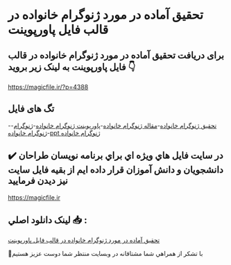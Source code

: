 # تحقیق آماده در مورد ژنوگرام خانواده در قالب فایل پاورپوینت

## برای دریافت تحقیق آماده در مورد ژنوگرام خانواده در قالب فایل پاورپوینت به لینک زیر بروید 👇

https://magicfile.ir/?p=4388

## تگ های فایل

-[تحقیق ژنوگرام خانواده](https://magicfile.ir/product/%d8%aa%d8%ad%d9%82%db%8c%d9%82-%d8%a2%d9%85%d8%a7%d8%af%d9%87-%da%98%d9%86%d9%88%da%af%d8%b1%d8%a7%d9%85-%d8%ae%d8%a7%d9%86%d9%88%d8%a7%d8%af%d9%87-%d8%af%d8%b1-%d9%be%d8%a7%d9%88%d8%b1%d9%be%d9%88%db%8c%d9%86%d8%aa/)-[مقاله ژنوگرام خانواده](https://magicfile.ir/product/%d8%aa%d8%ad%d9%82%db%8c%d9%82-%d8%a2%d9%85%d8%a7%d8%af%d9%87-%da%98%d9%86%d9%88%da%af%d8%b1%d8%a7%d9%85-%d8%ae%d8%a7%d9%86%d9%88%d8%a7%d8%af%d9%87-%d8%af%d8%b1-%d9%be%d8%a7%d9%88%d8%b1%d9%be%d9%88%db%8c%d9%86%d8%aa/)-[پاورپوینت ژنوگرام خانواده](https://magicfile.ir/product/%d8%aa%d8%ad%d9%82%db%8c%d9%82-%d8%a2%d9%85%d8%a7%d8%af%d9%87-%da%98%d9%86%d9%88%da%af%d8%b1%d8%a7%d9%85-%d8%ae%d8%a7%d9%86%d9%88%d8%a7%d8%af%d9%87-%d8%af%d8%b1-%d9%be%d8%a7%d9%88%d8%b1%d9%be%d9%88%db%8c%d9%86%d8%aa/)-[ژنوگرام](https://magicfile.ir/product/%d8%aa%d8%ad%d9%82%db%8c%d9%82-%d8%a2%d9%85%d8%a7%d8%af%d9%87-%da%98%d9%86%d9%88%da%af%d8%b1%d8%a7%d9%85-%d8%ae%d8%a7%d9%86%d9%88%d8%a7%d8%af%d9%87-%d8%af%d8%b1-%d9%be%d8%a7%d9%88%d8%b1%d9%be%d9%88%db%8c%d9%86%d8%aa/)-[ژنوگرام خانواده](https://magicfile.ir/product/%d8%aa%d8%ad%d9%82%db%8c%d9%82-%d8%a2%d9%85%d8%a7%d8%af%d9%87-%da%98%d9%86%d9%88%da%af%d8%b1%d8%a7%d9%85-%d8%ae%d8%a7%d9%86%d9%88%d8%a7%d8%af%d9%87-%d8%af%d8%b1-%d9%be%d8%a7%d9%88%d8%b1%d9%be%d9%88%db%8c%d9%86%d8%aa/)-[ppt ژنوگرام خانواده](https://magicfile.ir/product/%d8%aa%d8%ad%d9%82%db%8c%d9%82-%d8%a2%d9%85%d8%a7%d8%af%d9%87-%da%98%d9%86%d9%88%da%af%d8%b1%d8%a7%d9%85-%d8%ae%d8%a7%d9%86%d9%88%d8%a7%d8%af%d9%87-%d8%af%d8%b1-%d9%be%d8%a7%d9%88%d8%b1%d9%be%d9%88%db%8c%d9%86%d8%aa/)

## ✔️ در سايت فايل هاي ويژه اي براي برنامه نويسان طراحان دانشجويان و دانش آموزان قرار داده ايم از بقيه فايل سايت نيز ديدن فرماييد

https://magicfile.ir


## لينک دانلود اصلي 📥 :

[تحقیق آماده در مورد ژنوگرام خانواده در قالب فایل پاورپوینت](https://magicfile.ir/product/%d8%aa%d8%ad%d9%82%db%8c%d9%82-%d8%a2%d9%85%d8%a7%d8%af%d9%87-%da%98%d9%86%d9%88%da%af%d8%b1%d8%a7%d9%85-%d8%ae%d8%a7%d9%86%d9%88%d8%a7%d8%af%d9%87-%d8%af%d8%b1-%d9%be%d8%a7%d9%88%d8%b1%d9%be%d9%88%db%8c%d9%86%d8%aa/) 


🙏با تشکر از همراهي شما مشتاقانه در وبسایت منتظر شما دوست عزیز هستیم

